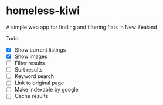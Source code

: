 # homeless-kiwi
A simple web app for finding and filtering flats in New Zealand

Todo:

- [x] Show current listings
- [x] Show images
- [ ] Filter results
- [ ] Sort results
- [ ] Keyword search
- [ ] Link to original page
- [ ] Make indexable by google
- [ ] Cache results
